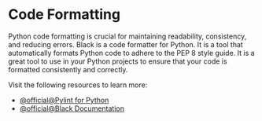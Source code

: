 # Code Formatting

Python code formatting is crucial for maintaining readability, consistency, and reducing errors. Black is a code formatter for Python. It is a tool that automatically formats Python code to adhere to the PEP 8 style guide. It is a great tool to use in your Python projects to ensure that your code is formatted consistently and correctly.

Visit the following resources to learn more:

- [@official@Pylint for Python](https://www.pylint.org/)
- [@official@Black Documentation](https://black.readthedocs.io/en/stable/)